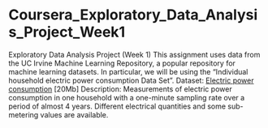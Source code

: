 # Coursera_Exploratory_Data_Analysis_Project_Week1
Exploratory Data Analysis Project (Week 1)
This assignment uses data from the UC Irvine Machine Learning Repository, a popular repository for machine learning datasets. In particular, we will be using the “Individual household electric power consumption Data Set”.
Dataset: 
[Electric power consumption](https://d396qusza40orc.cloudfront.net/exdata%2Fdata%2Fhousehold_power_consumption.zip) [20Mb]
Description: Measurements of electric power consumption in one household with a one-minute sampling rate over a period of almost 4 years. Different electrical quantities and some sub-metering values are available.
